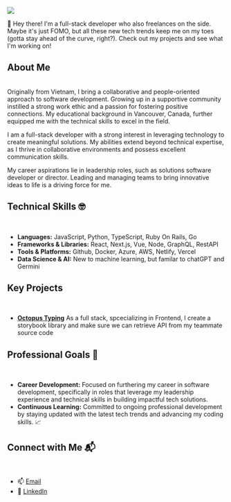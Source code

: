 ![](https://komarev.com/ghpvc/?username=lenoxnguyen2014)

🙌 Hey there! I'm a full-stack developer who also freelances on the side.  Maybe it's just FOMO, but all these new tech trends keep me on my toes (gotta stay ahead of the curve, right?).  Check out my projects and see what I'm working on!

## About Me
<br />
Originally from Vietnam, I bring a collaborative and people-oriented approach to software development. Growing up in a supportive community instilled a strong work ethic and a passion for fostering positive connections. My educational background in Vancouver, Canada, further equipped me with the technical skills to excel in the field.

I am a full-stack developer with a strong interest in leveraging technology to create meaningful solutions. My abilities extend beyond technical expertise, as I thrive in collaborative environments and possess excellent communication skills.

My career aspirations lie in leadership roles, such as solutions software developer or director. Leading and managing teams to bring innovative ideas to life is a driving force for me.

## Technical Skills 🤓
<br/>

- **Languages:** JavaScript, Python, TypeScript, Ruby On Rails, Go
- **Frameworks & Libraries:** React, Next.js, Vue, Node, GraphQL, RestAPI
- **Tools & Platforms:** Github, Docker, Azure, AWS, Netlify, Vercel
- **Data Science & AI:** New to machine learning, but familar to chatGPT and Germini


## Key Projects
<br/>

- **[Octopus Typing](https://github.com/RobXcore/Type-Octopus)** As a full stack, spcecializing in Frontend, I create a storybook library and make sure we can retrieve API from my teammate source code


## Professional Goals 🚀
<br/>

- **Career Development:** Focused on furthering my career in software development, specifically in roles that leverage my leadership experience and technical skills in building impactful tech solutions.
- **Continuous Learning:** Committed to ongoing professional development by staying updated with the latest tech trends and advancing my coding skills. 📈

## Connect with Me 📬
<br/>

- 📫 [Email](mailto:lenoxnguyen2014@gmail.com)
- 🔗 [LinkedIn](https://www.linkedin.com/in/le-nguyen-506048125/)

